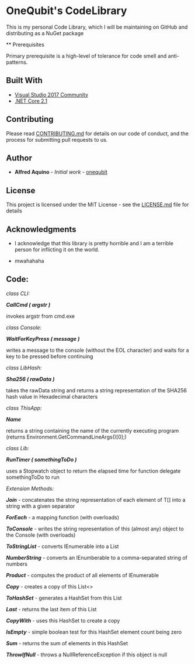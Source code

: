 # OneQubit's CodeLibrary

This is my personal Code Library, which I will be maintaining on GitHub and distributing as a NuGet package

** Prerequisites

Primary prerequisite is a high-level of tolerance for code smell and anti-patterns.

## Built With

* [Visual Studio 2017 Community](https://visualstudio.microsoft.com/vs/community/)
* [.NET Core 2.1](https://dotnet.microsoft.com/download/dotnet-core/2.1)

## Contributing

Please read [CONTRIBUTING.md](https://gist.github.com/PurpleBooth/b24679402957c63ec426) for details on our code of conduct, and the process for submitting pull requests to us.

## Author

* **Alfred Aquino** - *Initial work* - [onequbit](https://github.com/onequbit)

## License

This project is licensed under the MIT License - see the [LICENSE.md](LICENSE.md) file for details

## Acknowledgments

* I acknowledge that this library is pretty horrible and I am a terrible person for inflicting it on the world.

* mwahahaha

## Code:

*class CLI:*

***CallCmd ( argstr )***

invokes argstr from cmd.exe

*class Console:*

***WaitForKeyPress ( message )***

writes a message to the console (without the EOL character) and waits for a key to be pressed before continuing

*class LibHash:*

***Sha256 ( rawData )***

takes the rawData string and returns a string representation of the SHA256 hash value in Hexadecimal characters

*class ThisApp:*

***Name***

returns a string containing the name of the currently executing program
(returns Environment.GetCommandLineArgs()[0];)

*class Lib:*

***RunTimer ( somethingToDo )***

uses a Stopwatch object to return the elapsed time for function delegate somethingToDo to run

*Extension Methods:*

***Join*** - concatenates the string representation of each element of T[] into a string with a given separator

***ForEach*** - a mapping function (with overloads)

***ToConsole*** - writes the string representation of this (almost any) object to the Console (with overloads)

***ToStringList<T>*** - converts IEnumerable<T> into a List<string>
  
***NumberString<T>*** - converts an IEnumberable<number> to a comma-separated string of numbers
  
***Product*** - computes the product of all elements of IEnumerable<int>
  
***Copy*** - creates a copy of this List<>

***ToHashSet*** - generates a HashSet from this List

***Last*** - returns the last item of this List

***CopyWith*** - uses this HashSet to create a copy

***IsEmpty*** - simple boolean test for this HashSet element count being zero

***Sum*** - returns the sum of elements in this HashSet<int>
  
***ThrowIfNull*** - throws a NullReferenceException if this object is null
